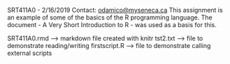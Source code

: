 SRT411A0 - 2/16/2019
Contact: odamico@myseneca.ca
This assignment is an example of some of the basics of
the R programming language. The document - A Very Short Introduction
to R - was used as a basis for this. 

SRT411A0.rmd --> markdown file created with knitr
tst2.txt --> file to demonstrate reading/writing 
firstscript.R --> file to demonstrate calling external scripts
